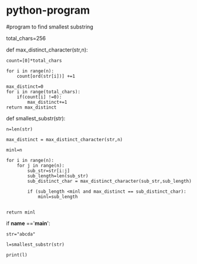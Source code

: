 # python-program

#program to find  smallest substring


total_chars=256

def  max_distinct_character(str,n):

    count=[0]*total_chars

    for i in range(n):
        count[ord(str[i])] +=1

    max_distinct=0
    for i in range(total_chars):
        if(count[i] !=0):
            max_distinct+=1
    return max_distinct

def  smallest_substr(str):

    n=len(str)
    
    max_distinct = max_distinct_character(str,n)
    
    minl=n

    for i in range(n):
        for j in range(n):
            sub_str=str[i:j]
            sub_length=len(sub_str)
            sub_distinct_char = max_distinct_character(sub_str,sub_length)

            if (sub_length <minl and max_distinct == sub_distinct_char):
                minl=sub_length


    return minl

if __name__ =='__main__':

    str="abcda"
    
    l=smallest_substr(str)
    
    print(l)
